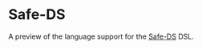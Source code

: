 # Safe-DS

A preview of the language support for the [Safe-DS][safe-ds-repo] DSL.

[safe-ds-repo]: https://github.com/Safe-DS/DSL
